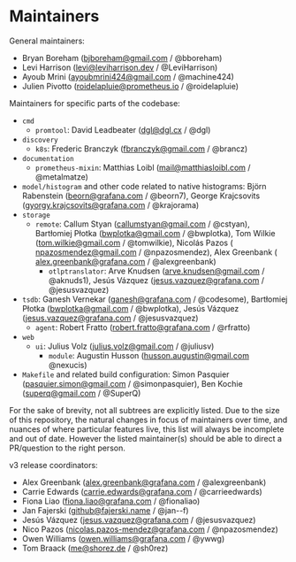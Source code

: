 # Maintainers

General maintainers:
* Bryan Boreham (bjboreham@gmail.com / @bboreham)
* Levi Harrison (levi@leviharrison.dev / @LeviHarrison)
* Ayoub Mrini (ayoubmrini424@gmail.com / @machine424)
* Julien Pivotto (roidelapluie@prometheus.io / @roidelapluie)

Maintainers for specific parts of the codebase:
* `cmd`
  * `promtool`: David Leadbeater (<dgl@dgl.cx> / @dgl)
* `discovery`
  * `k8s`: Frederic Branczyk (<fbranczyk@gmail.com> / @brancz)
* `documentation`
  * `prometheus-mixin`: Matthias Loibl (<mail@matthiasloibl.com> / @metalmatze)
* `model/histogram` and other code related to native histograms: Björn Rabenstein (<beorn@grafana.com> / @beorn7), 
George Krajcsovits (<gyorgy.krajcsovits@grafana.com> / @krajorama)
* `storage`
  * `remote`: Callum Styan (<callumstyan@gmail.com> / @cstyan), Bartłomiej Płotka (<bwplotka@gmail.com> / @bwplotka), Tom Wilkie (tom.wilkie@gmail.com / @tomwilkie), Nicolás Pazos ( <npazosmendez@gmail.com> / @npazosmendez), Alex Greenbank ( <alex.greenbank@grafana.com> / @alexgreenbank)
    * `otlptranslator`: Arve Knudsen (<arve.knudsen@gmail.com> / @aknuds1), Jesús Vázquez (<jesus.vazquez@grafana.com> / @jesusvazquez)
* `tsdb`: Ganesh Vernekar (<ganesh@grafana.com> / @codesome), Bartłomiej Płotka (<bwplotka@gmail.com> / @bwplotka), Jesús Vázquez (<jesus.vazquez@grafana.com> / @jesusvazquez)
  * `agent`: Robert Fratto (<robert.fratto@grafana.com> / @rfratto)
* `web`
  * `ui`: Julius Volz (<julius.volz@gmail.com> / @juliusv)
    * `module`: Augustin Husson (<husson.augustin@gmail.com> @nexucis)
* `Makefile` and related build configuration: Simon Pasquier (<pasquier.simon@gmail.com> / @simonpasquier), Ben Kochie (<superq@gmail.com> / @SuperQ)

For the sake of brevity, not all subtrees are explicitly listed. Due to the
size of this repository, the natural changes in focus of maintainers over time,
and nuances of where particular features live, this list will always be
incomplete and out of date. However the listed maintainer(s) should be able to
direct a PR/question to the right person.

v3 release coordinators:
* Alex Greenbank (<alex.greenbank@grafana.com> / @alexgreenbank)
* Carrie Edwards (<carrie.edwards@grafana.com> / @carrieedwards)
* Fiona Liao (<fiona.liao@grafana.com> / @fionaliao)
* Jan Fajerski (<github@fajerski.name> / @jan--f)
* Jesús Vázquez (<jesus.vazquez@grafana.com> / @jesusvazquez)
* Nico Pazos (<nicolas.pazos-mendez@grafana.com> / @npazosmendez)
* Owen Williams (<owen.williams@grafana.com> / @ywwg)
* Tom Braack (<me@shorez.de> / @sh0rez)
